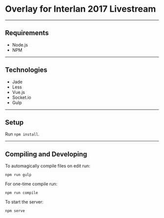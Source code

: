 # Overlay for Interlan 2017 Livestream

---

## Requirements

* Node.js
* NPM

---

## Technologies

* Jade
* Less
* Vue.js
* Socket.io
* Gulp

---

## Setup

Run `npm install`.

---

## Compiling and Developing

To automagically compile files on edit run:

    npm run gulp

For one-time compile run:

    npm run compile

To start the server:

    npm serve